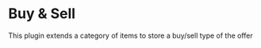 Buy & Sell
==============

This plugin extends a category of items to store a buy/sell type of the offer